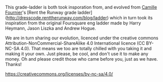 This grade-ladder is both took insporation from, and evolved from [Camille Fournier](http://twitter.com/skalille)'s [Rent the Runway grade ladder] (http://dresscode.renttherunway.com/blog/ladder) which in turn took its inspiration from the original Foursquare eng ladder made by Harry Heymann, Jason Liszka and Andrew Hogue.

We are in turn sharing our evolution, licenced under the creative commons Attribution-NonCommercial-ShareAlike 4.0 International licence (CC BY-NC-SA 4.0).  That means we too are totally chilled with you taking it and making it your own.  Just please, be cool, and don't use it to make any money. Oh and please credit those who came before you, just as we have.  Thanks!

https://creativecommons.org/licenses/by-nc-sa/4.0/

